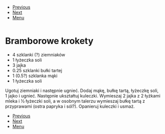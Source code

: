 <!-- Navigation Menu Start -->

- [Previous](Biszkopt.md)
- [Next](Brownie.md)
- [Menu](README.md)

<div style="margin-bottom: 50px"></div>

<!-- /Navigation Menu Start -->


# Bramborowe krokety

- 4 szklanki (?) ziemniaków 
- 1 łyżeczka soli 
- 3 jajka 
- 0.25 szklanki bułki tartej 
- 1 (0.5?) szklanka mąki 
- 1 łyżeczka soli 

Ugotuj ziemniaki i następnie ugnieć. Dodaj mąkę, bułkę tartą, łyżeczkę soli, 1 jajko i ugnieć. Następnie ukształtuj kuleczki. Wymieszaj 2 jajka z 2 łyżkami mleka i ½ łyżeczki soli, a w osobnym talerzu wymieszaj bułkę tartą z przyprawami (ostra papryka i sól?). Opanieruj kuleczki i usmaż. 


<!-- Navigation Menu End -->

- [Previous](Biszkopt.md)
- [Next](Brownie.md)
- [Menu](README.md)

<div style="margin-bottom: 50px"></div>

<!-- /Navigation Menu End -->